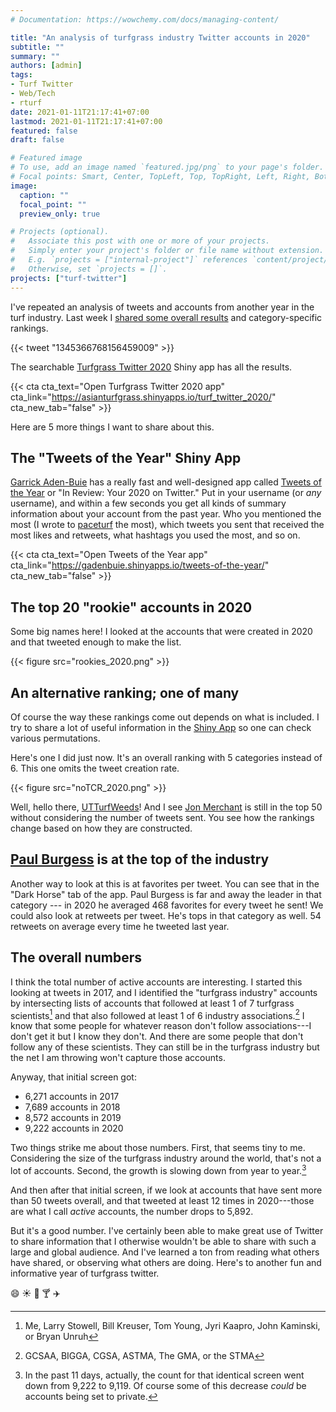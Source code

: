 ```yaml
---
# Documentation: https://wowchemy.com/docs/managing-content/

title: "An analysis of turfgrass industry Twitter accounts in 2020"
subtitle: ""
summary: ""
authors: [admin]
tags: 
- Turf Twitter
- Web/Tech
- rturf
date: 2021-01-11T21:17:41+07:00
lastmod: 2021-01-11T21:17:41+07:00
featured: false
draft: false

# Featured image
# To use, add an image named `featured.jpg/png` to your page's folder.
# Focal points: Smart, Center, TopLeft, Top, TopRight, Left, Right, BottomLeft, Bottom, BottomRight.
image:
  caption: ""
  focal_point: ""
  preview_only: true

# Projects (optional).
#   Associate this post with one or more of your projects.
#   Simply enter your project's folder or file name without extension.
#   E.g. `projects = ["internal-project"]` references `content/project/deep-learning/index.md`.
#   Otherwise, set `projects = []`.
projects: ["turf-twitter"]
---
```


I've repeated an analysis of tweets and accounts from another year in the turf industry. Last week I [shared some overall results](https://twitter.com/asianturfgrass/status/1345366768156459009) and category-specific rankings.

{{< tweet "1345366768156459009" >}}

The searchable [Turfgrass Twitter 2020](https://asianturfgrass.shinyapps.io/turf_twitter_2020/) Shiny app has all the results.

{{< cta cta_text="Open Turfgrass Twitter 2020 app" cta_link="https://asianturfgrass.shinyapps.io/turf_twitter_2020/" cta_new_tab="false" >}}

Here are 5 more things I want to share about this.

## The "Tweets of the Year" Shiny App

[Garrick Aden-Buie](https://www.garrickadenbuie.com/) has a really fast and well-designed app called [Tweets of the Year](https://gadenbuie.shinyapps.io/tweets-of-the-year/) or "In Review: Your 2020 on Twitter." Put in your username (or *any* username), and within a few seconds you get all kinds of summary information about your account from the past year. Who you mentioned the most (I wrote to [paceturf](https://twitter.com/paceturf) the most), which tweets you sent that received the most likes and retweets, what hashtags you used the most, and so on. 

{{< cta cta_text="Open Tweets of the Year app" cta_link="https://gadenbuie.shinyapps.io/tweets-of-the-year/" cta_new_tab="false" >}}

## The top 20 "rookie" accounts in 2020

Some big names here! I looked at the accounts that were created in 2020 and that tweeted enough to make the list.

{{< figure src="rookies_2020.png" >}}

## An alternative ranking; one of many

Of course the way these rankings come out depends on what is included. I try to share a lot of useful information in the [Shiny App](https://asianturfgrass.shinyapps.io/turf_twitter_2020/) so one can check various permutations.

Here's one I did just now. It's an overall ranking with 5 categories instead of 6. This one omits the tweet creation rate. 

{{< figure src="noTCR_2020.png" >}}

Well, hello there, [UTTurfWeeds](https://twitter.com/UTTurfWeeds)! And I see [Jon Merchant](https://twitter.com/J_Merchant1) is still in the top 50 without considering the number of tweets sent. You see how the rankings change based on how they are constructed.

## [Paul Burgess](https://twitter.com/paul_pburgess) is at the top of the industry

Another way to look at this is at favorites per tweet. You can see that in the "Dark Horse" tab of the app. Paul Burgess is far and away the leader in that category --- in 2020 he averaged 468 favorites for every tweet he sent! We could also look at retweets per tweet. He's tops in that category as well. 54 retweets on average every time he tweeted last year.

## The overall numbers

I think the total number of active accounts are interesting. I started this looking at tweets in 2017, and I identified the "turfgrass industry" accounts by intersecting lists of accounts that followed at least 1 of 7 turfgrass scientists[^1] and that also followed at least 1 of 6 industry associations.[^2] I know that some people for whatever reason don't follow associations---I don't get it but I know they don't. And there are some people that don't follow any of these scientists. They can still be in the turfgrass industry but the net I am throwing won't capture those accounts. 

[^1]: Me, Larry Stowell, Bill Kreuser, Tom Young, Jyri Kaapro, John Kaminski, or Bryan Unruh

[^2]: GCSAA, BIGGA, CGSA, ASTMA, The GMA, or the STMA

Anyway, that initial screen got:

- 6,271 accounts in 2017
- 7,689 accounts in 2018
- 8,572 accounts in 2019
- 9,222 accounts in 2020

Two things strike me about those numbers. First, that seems tiny to me. Considering the size of the turfgrass industry around the world, that's not a lot of accounts. Second, the growth is slowing down from year to year.[^3]

[^3]: In the past 11 days, actually, the count for that identical screen went down from 9,222 to 9,119. Of course some of this decrease *could* be accounts being set to private.

And then after that initial screen, if we look at accounts that have sent more than 50 tweets overall, and that tweeted at least 12 times in 2020---those are what I call *active* accounts, the number drops to 5,892.

But it's a good number. I've certainly been able to make great use of Twitter to share information that I otherwise wouldn't be able to share with such a large and global audience. And I've learned a ton from reading what others have shared, or observing what others are doing. Here's to another fun and informative year of turfgrass twitter. 

:smile: :sunny: :green_heart: :cocktail: :airplane:






